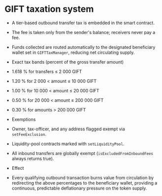 # GIFT taxation system

* A tier-based outbound transfer tax is embedded in the smart contract.

* The fee is taken only from the sender's balance; receivers never pay a fee.

* Funds collected are routed automatically to the designated beneficiary wallet set in `GIFTTaxManager`, reducing net circulating supply.

* Exact tax bands (percent of the gross transfer amount)

* 1.618 %   for transfers ≤ 2 000 GIFT

* 1.20 %   for 2 000 < amount ≤ 10 000 GIFT

* 1.00 %   for 10 000 < amount ≤ 20 000 GIFT

* 0.50 %   for 20 000 < amount ≤ 200 000 GIFT

* 0.30 %   for amounts > 200 000 GIFT

* Exemptions

* Owner, tax-officer, and any address flagged exempt via `setFeeExclusion`.

* Liquidity-pool contracts marked with `setLiquidityPool`.

* All inbound transfers are globally exempt (`isExcludedFromInboundFees` always returns true).

* Effect

* Every qualifying outbound transaction burns value from circulation by redirecting the above percentages to the beneficiary wallet, providing a continuous, predictable deflationary pressure on the token supply.